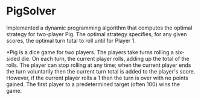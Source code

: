 # PigSolver

Implemented a dynamic programming algorithm that computes the optimal strategy for two-player Pig. The optimal strategy specifies, for any given scores, the optimal turn total to roll until for Player 1.


*Pig is a dice game for two players. The players take turns rolling a six-sided die. On each turn, the current player rolls, adding up the total of the rolls. The player can stop rolling at any time; when the current player ends the turn voluntarily then the current turn total is added to the player's score. However, if the current player rolls a 1 then the turn is over with no points gained. The first player to a predetermined target (often 100) wins the game.
